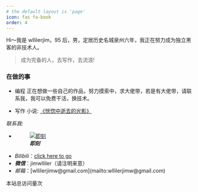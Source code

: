 ```yaml
---
# the default layout is 'page'
icon: fas fa-book
order: 4
---
```


Hi～我是 wllilerjim，95 后，男，定居历史名城泉州六年，我正在努力成为独立黑客的非技术人。

> 成为完备的人，去写作，去流浪!

### [](#在做的事 "在做的事")在做的事

*   编程
正在想做一些自己的作品，努力摸索中，求大佬带，若是有大佬带，请联系我，我可以免费干活，换技术。

*   写作 
小说: <a href="https://read.douban.com/ebook/132143967/?dcs=search">《恍惚中逝去的光影》</a>

<em>联系我:</em>
<ul>
 <li><figure><a href="https://web.okjike.com/me"><img src="https://cdnv2.ruguoapp.com/FoZREoJad7gAlOtGrxOxv65v93R_v3.jpg?imageMogr2/auto-orient/thumbnail/400x2000%3E/quality/70/interlace/1" alt="即刻"></a><figcaption><em><strong>即刻</strong></em></figcaption></figure></li>


<li><em>Bilibili</em>：<a href="https://space.bilibili.com/284105144?spm_id_from=333.999.0.0">click here to go</a></li>


<li><em><strong>微信</strong></em>：jimwlliler（请注明来意）</li>

<li><em>邮箱</em>：[&#x77;&#x6c;&#x6c;&#x69;&#108;&#101;&#114;&#x6a;&#105;&#109;&#x77;&#64;&#103;&#x6d;&#97;&#105;&#108;&#x2e;&#x63;&#x6f;&#x6d;](mailto:&#x77;&#x6c;&#x6c;&#x69;&#108;&#101;&#114;&#x6a;&#105;&#109;&#x77;&#64;&#103;&#x6d;&#97;&#105;&#108;&#x2e;&#x63;&#x6f;&#x6d;)</li>

</ul>

<script async src="//busuanzi.ibruce.info/busuanzi/2.3/busuanzi.pure.mini.js"></script>
<span id="busuanzi_container_site_pv">
	本站总访问量<span id="busuanzi_value_site_pv"></span>次
</span>